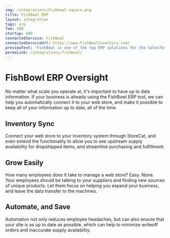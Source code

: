 ```yaml
---
img: /integrations/Fishbowl-square.png
title: FishBowl ERP
layout: integration
tags: erp 
fee: 100
startup: 400
connectedService: FishBowl
connectedServiceUrl: https://www.FishBowlInventory.com/
previewText: "FishBowl is one of the top ERP solutions for the Salesforce Cloud. Don't worry about keeping your web store up to date - let us take care of the heavy lifting automatically."
permalink: /integrations/fishbowl/
---
```


# FishBowl ERP Oversight
No matter what scale you operate at, it's important to have up to date information. If your business is already using the FishBowl ERP tool, we can help you automatically connect it to your web store, and make it possible to keep all of your information up to date, all of the time. 

## Inventory Sync
Connect your web store to your inventory system through StoreCat, and even extend the functionality to allow you to see upstream supply availability for dropshipped items, and streamline purchasing and fulfillment.

## Grow Easily
How many employees does it take to manage a web store? Easy. None. Your employees should be talking to your suppliers and finding new sources of unique products. Let them focus on helping you expand your business, and leave the data transfer to the machines. 

## Automate, and Save
Automation not only reduces employee headaches, but can also ensure that your site is as up to date as possible, which can help to minimize writeoff orders and inaccurate supply availability.

<!-- 

Heading	        
# H1
## H2
### H3

Bold	        
**bold text**

Italic	        
*italicized text*

Blockquote	    
> blockquote

Ordered List	
1. First item
2. Second item
3. Third item

Unordered List	
- First item
- Second item
- Third item

Code	
`code`

Horizontal Rule	
---

Link	
[title](https://www.example.com)

Image	
![alt text](image.jpg) -->